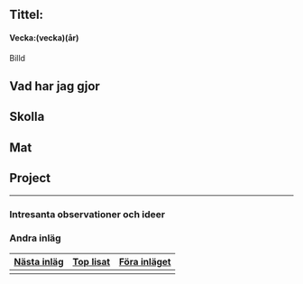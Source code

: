 ## Tittel:

#### Vecka:(vecka)(år)

Billd

## Vad har jag gjor

## Skolla

## Mat

## Project

---

### Intresanta observationer och ideer

### Andra inläg



| [Nästa inläg](https://caspian.rosengren.nu/blog/.html) | [Top lisat](https://caspian.rosengren.nu/blog.html) | [Föra inläget](https://caspian.rosengren.nu/blog/.html) |
| ---------------------------------------------------------- | ----------------------------------------------------- | ----------------------------------------------------------- |
|                                                          |                                                     |                                                           |

